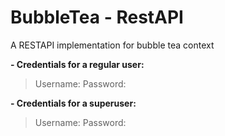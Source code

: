 # BubbleTea - RestAPI

A RESTAPI implementation for bubble tea context

**- Credentials for a regular user:**
>Username:
>Password:

**- Credentials for a superuser:**
> Username:
> Password:
